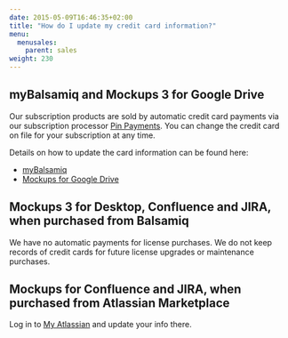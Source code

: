 ```yaml
---
date: 2015-05-09T16:46:35+02:00
title: "How do I update my credit card information?"
menu:
  menusales:
    parent: sales
weight: 230
---
```


## myBalsamiq and Mockups 3 for Google Drive

Our subscription products are sold by automatic credit card payments via our subscription processor [Pin Payments](https://subs.pinpayments.com/). You can change the credit card on file for your subscription at any time.

Details on how to update the card information can be found here:

*   [myBalsamiq](/sales/mybsubscriptions/#updating-your-credit-card-or-invoice-information)
*   [Mockups for Google Drive](/sales/gdrivesubscription/#updating-your-credit-card-or-invoice-information)

## Mockups 3 for Desktop, Confluence and JIRA, when purchased from Balsamiq

We have no automatic payments for license purchases. We do not keep records of credit cards for future license upgrades or maintenance purchases.

## Mockups for Confluence and JIRA, when purchased from Atlassian Marketplace

Log in to [My Atlassian](https://my.atlassian.com/product) and update your info there.